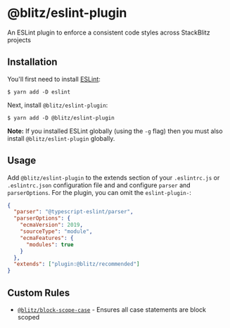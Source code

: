 # @blitz/eslint-plugin

An ESLint plugin to enforce a consistent code styles across StackBlitz projects

## Installation

You'll first need to install [ESLint](http://eslint.org):

```
$ yarn add -D eslint
```

Next, install `@blitz/eslint-plugin`:

```
$ yarn add -D @blitz/eslint-plugin
```

**Note:** If you installed ESLint globally (using the `-g` flag) then you must also install `@blitz/eslint-plugin` globally.

## Usage

Add `@blitz/eslint-plugin` to the extends section of your `.eslintrc.js` or `.eslintrc.json` configuration file and
and configure `parser` and `parserOptions`. For the plugin, you can omit the `eslint-plugin-`:

```json
{
  "parser": "@typescript-eslint/parser",
  "parserOptions": {
    "ecmaVersion": 2019,
    "sourceType": "module",
    "ecmaFeatures": {
      "modules": true
    }
  },
  "extends": ["plugin:@blitz/recommended"]
}
```

## Custom Rules

- [`@blitz/block-scope-case`](https://github.com/stackblitz/eslint-plugin/blob/master/docs/rules/block-scope-case.md) - Ensures all case statements are block scoped

